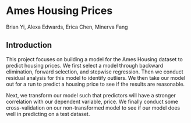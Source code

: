# Ames Housing Prices

Brian Yi, Alexa Edwards, Erica Chen, Minerva Fang

## Introduction

This project focuses on building a model for the Ames Housing dataset to predict housing prices. We first select a model through backward elimination, forward selection, and stepwise regression. Then we conduct residual analysis for this model to identify outliers. We then take our model out for a run to predict a housing price to see if the results are reasonable.

Next, we transform our model such that predictors will have a stronger correlation with our dependent variable, price. We finally conduct some cross-validation on our non-transformed model to see if our model does well in predicting on a test dataset.
